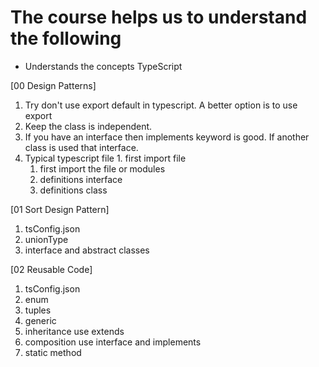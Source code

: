# The course helps us to understand the following

- Understands the concepts TypeScript

[00 Design Patterns]

1. Try don't use export default in typescript. A better option is to use export
2. Keep the class is independent.
3. If you have an interface then implements keyword is good. If another class is used that interface.
4. Typical typescript file 1. first import file
   1. first import the file or modules
   2. definitions interface
   3. definitions class

[01 Sort Design Pattern]

1. tsConfig.json
2. unionType
3. interface and abstract classes

[02 Reusable Code]

1. tsConfig.json
2. enum
3. tuples
4. generic
5. inheritance use extends
6. composition use interface and implements
7. static method
